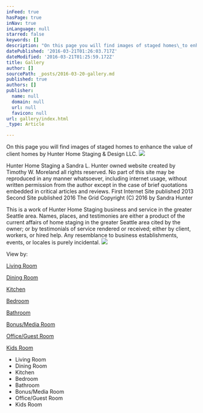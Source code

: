 ```yaml
---
inFeed: true
hasPage: true
inNav: true
inLanguage: null
starred: false
keywords: []
description: "On this page you will find images of staged homes\_to enhance the value of client homes\_by Hunter Home Staging & Design LLC."
datePublished: '2016-03-21T01:26:03.717Z'
dateModified: '2016-03-21T01:25:59.172Z'
title: Gallery
author: []
sourcePath: _posts/2016-03-20-gallery.md
published: true
authors: []
publisher:
  name: null
  domain: null
  url: null
  favicon: null
url: gallery/index.html
_type: Article

---
```

On this page you will find images of staged homes to enhance the value of client homes by Hunter Home Staging & Design LLC.
![](https://the-grid-user-content.s3-us-west-2.amazonaws.com/8d7501b3-3fba-49ae-9f7a-928cffbc0c51.jpg)

Hunter Home Staging a Sandra L. Hunter owned website created by Timothy W. Moreland all rights reserved. No part of this site may be reproduced in any manner whatsoever, including internet usage, without written permission from the author except in the case of brief quotations embedded in critical articles and reviews. First Internet Site published 2013 Second Site published 2016 The Grid Copyright (C) 2016 by Sandra Hunter 

This is a work of Hunter Home Staging business and service in the greater Seattle area. Names, places, and testimonies are either a product of the current affairs of home staging in the greater Seattle area cited by the owner; or by testimonials of service rendered or received; either by client, workers, or hired help. Any resemblance to business establishments, events, or locales is purely incidental.
![](https://the-grid-user-content.s3-us-west-2.amazonaws.com/de4f90b7-e126-4465-88c1-5a36be5faeae.jpg)

View by:

[Living Room][0]

[Dining Room][1]

[Kitchen][2]

[Bedroom][3]

[Bathroom][4]

[Bonus/Media Room][5]

[Office/Guest Room][6]

[Kids Room][7]

* Living Room
* Dining Room
* Kitchen
* Bedroom
* Bathroom
* Bonus/Media Room
* Office/Guest Room
* Kids Room

[0]: http://www.hunterstaging.com/living.html
[1]: http://www.hunterstaging.com/dining.html
[2]: http://www.hunterstaging.com/kitchen.html
[3]: http://www.hunterstaging.com/bedroom.html
[4]: http://www.hunterstaging.com/bath.html
[5]: http://www.hunterstaging.com/media.html
[6]: http://www.hunterstaging.com/office.html
[7]: http://www.hunterstaging.com/kids.html